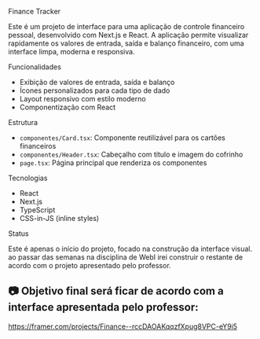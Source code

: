 Finance Tracker 

Este é um projeto de interface para uma aplicação de controle financeiro pessoal, desenvolvido com Next.js e React. A aplicação permite visualizar rapidamente os valores de entrada, saída e balanço financeiro, com uma interface limpa, moderna e responsiva.

Funcionalidades

- Exibição de valores de entrada, saída e balanço
- Ícones personalizados para cada tipo de dado
- Layout responsivo com estilo moderno
- Componentização com React

Estrutura

- `componentes/Card.tsx`: Componente reutilizável para os cartões financeiros
- `componentes/Header.tsx`: Cabeçalho com título e imagem do cofrinho
- `page.tsx`: Página principal que renderiza os componentes

Tecnologias

- React
- Next.js
- TypeScript
- CSS-in-JS (inline styles)

Status

Este é apenas o início do projeto, focado na construção da interface visual. ao passar das semanas na disciplina de WebI irei construir o restante de acordo com o projeto apresentado pelo professor.

## 📷 Objetivo final será ficar de acordo com a interface apresentada pelo professor:
https://framer.com/projects/Finance--rccDAOAKqqzfXpug8VPC-eY9i5



